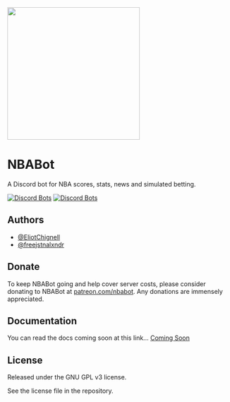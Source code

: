 <img src="https://i.imgur.com/mCr1gL0.png" width=300>


# NBABot

A Discord bot for NBA scores, stats, news and simulated betting.


[![Discord Bots](https://top.gg/api/widget/servers/544017840760422417.svg)](https://top.gg/bot/544017840760422417)
[![Discord Bots](https://top.gg/api/widget/upvotes/544017840760422417.svg)](https://top.gg/bot/544017840760422417)

## Authors

- [@EliotChignell](https://www.github.com/EliotChignell)
- [@freejstnalxndr](https://www.github.com/freejstnalxndr)


## Donate

To keep NBABot going and help cover server costs, please consider donating to NBABot at [patreon.com/nbabot](https://patreon.com/nbabot). Any donations are immensely appreciated.




## Documentation

You can read the docs coming soon at this link... [Coming Soon](https://linktodocumentation)



## License

Released under the GNU GPL v3 license.

See the license file in the repository.


